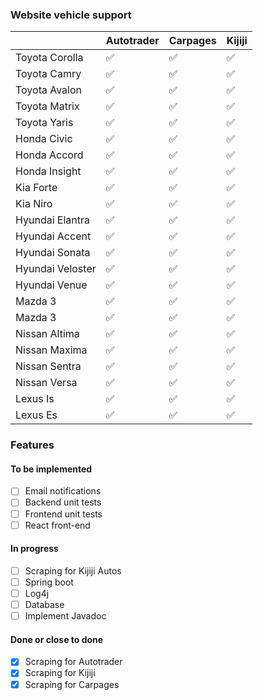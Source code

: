 ### Website vehicle support
|                  | Autotrader | Carpages | Kijiji |
|------------------|------------|----------|--------|
| Toyota Corolla   | ✅          | ✅        | ✅      |
| Toyota Camry     | ✅          | ✅        | ✅      |
| Toyota Avalon    | ✅          | ✅        | ✅      |
| Toyota Matrix    | ✅          | ✅        | ✅      |
| Toyota Yaris     | ✅          | ✅        | ✅      |
| Honda Civic      | ✅          | ✅        | ✅      |
| Honda Accord     | ✅          | ✅        | ✅      |
| Honda Insight    | ✅          | ✅        | ✅      |
| Kia Forte        | ✅          | ✅        | ✅      |
| Kia Niro         | ✅          | ✅        | ✅      |
| Hyundai Elantra  | ✅          | ✅        | ✅      |
| Hyundai Accent   | ✅          | ✅        | ✅      |
| Hyundai Sonata   | ✅          | ✅        | ✅      |
| Hyundai Veloster | ✅          | ✅        | ✅      |
| Hyundai Venue    | ✅          | ✅        | ✅      |
| Mazda 3          | ✅          | ✅        | ✅      |
| Mazda 3          | ✅          | ✅        | ✅      |
| Nissan Altima    | ✅          | ✅        | ✅      |
| Nissan Maxima    | ✅          | ✅        | ✅      |
| Nissan Sentra    | ✅          | ✅        | ✅      |
| Nissan Versa     | ✅          | ✅        | ✅      |
| Lexus Is         | ✅          | ✅        | ✅      |
| Lexus Es         | ✅          | ✅        | ✅      |

### Features

#### To be implemented
- [ ] Email notifications
- [ ] Backend unit tests
- [ ] Frontend unit tests
- [ ] React front-end
  
#### In progress
- [ ] Scraping for Kijiji Autos
- [ ] Spring boot
- [ ] Log4j
- [ ] Database
- [ ] Implement Javadoc

#### Done or close to done
- [x] Scraping for Autotrader
- [x] Scraping for Kijiji
- [x] Scraping for Carpages